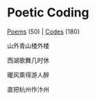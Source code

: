 # Poetic Coding
[Poems](http://shycook.com) (50) | [Codes](https://listree.com) (180)

山外青山楼外楼

西湖歌舞几时休

暖风熏得游人醉

直把杭州作汴州
